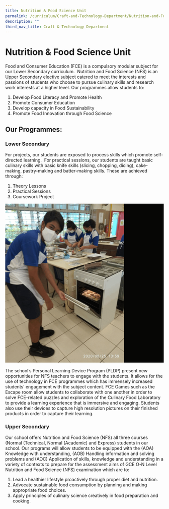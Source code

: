 ```yaml
---
title: Nutrition & Food Science Unit
permalink: /curriculum/Craft-and-Technology-Department/Nutrition-and-Food-Science-Unit/
description: ""
third_nav_title: Craft & Technology Department
---
```


Nutrition & Food Science Unit
=============================

Food and Consumer Education (FCE) is a compulsory modular subject for our Lower Secondary curriculum.  Nutrition and Food Science (NFS) is an Upper Secondary elective subject catered to meet the interests and passions of students who choose to pursue culinary skills and research work interests at a higher level. Our programmes allow students to: 

1.  Develop Food Literacy and Promote Health
2.  Promote Consumer Education
3.  Develop capacity in Food Sustainability
4.  Promote Food Innovation through Food Science

Our Programmes:
---------------

  

### Lower Secondary

For projects, our students are exposed to process skills which promote self-directed learning.  For practical sessions, our students are taught basic culinary skills with basic knife skills (slicing, chopping, dicing), cake-making, pastry-making and batter-making skills. These are achieved through:

1.  Theory Lessons
2.  Practical Sessions
3.  Coursework Project



![](/images/nutrition.gif)

The school’s Personal Learning Device Program (PLDP) present new opportunities for NFS teachers to engage with the students. It allows for the use of technology in FCE programmes which has immensely increased students’ engagement with the subject content. FCE Games such as the Escape room allow students to collaborate with one another in order to solve FCE-related puzzles and exploration of the Culinary Food Laboratory to provide a learning experience that is immersive and engaging. Students also use their devices to capture high resolution pictures on their finished products in order to capture their learning.


### Upper Secondary

Our school offers Nutrition and Food Science (NFS) all three courses (Normal (Technical, Normal (Academic) and Express) students in our school. Our programs will allow students to be equipped with the (AOA) Knowledge with understanding, (AOB) Handling information and solving problems and (AOC) Application of skills, knowledge and understanding in a variety of contexts to prepare for the assessment aims of GCE O-N Level Nutrition and Food Science (NFS) examination which are to:

1.  Lead a healthier lifestyle proactively through proper diet and nutrition.
2.  Advocate sustainable food consumption by planning and making appropriate food choices. 
3.  Apply principles of culinary science creatively in food preparation and cooking.